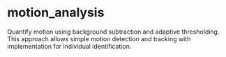 # motion_analysis
Quantify motion using background subtraction and adaptive thresholding. 
This approach allows simple motion detection and tracking with implementation for individual identification.

